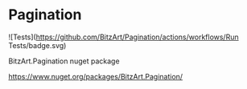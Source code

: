 # Pagination

![Tests](https://github.com/BitzArt/Pagination/actions/workflows/Run Tests/badge.svg)

BitzArt.Pagination nuget package

https://www.nuget.org/packages/BitzArt.Pagination/

